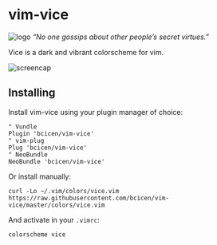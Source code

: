 # vim-vice
![logo][logo]
*“No one gossips about other people’s secret virtues.”*

Vice is a dark and vibrant colorscheme for vim.

![screencap][screencap]

## Installing

Install vim-vice using your plugin manager of choice:
```
" Vundle
Plugin 'bcicen/vim-vice'
" vim-plug
Plug 'bcicen/vim-vice'
" NeoBundle
NeoBundle 'bcicen/vim-vice'
```

Or install manually:
```
curl -Lo ~/.vim/colors/vice.vim https://raw.githubusercontent.com/bcicen/vim-vice/master/colors/vice.vim
```

And activate in your `.vimrc`:
```
colorscheme vice
```

[logo]: http://i.imgur.com/HWvyN7M.png "vice"
[screencap]: http://i.imgur.com/WPRvqy4.png "vice"
